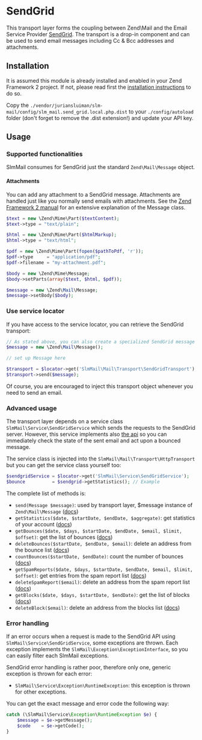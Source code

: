 SendGrid
=======

This transport layer forms the coupling between Zend\Mail and the Email Service Provider [SendGrid](http://sendgrid.com).
The transport is a drop-in component and can be used to send email messages including Cc & Bcc addresses and attachments.

Installation
------------

It is assumed this module is already installed and enabled in your Zend Framework 2 project. If not, please read first the [installation instructions](../README.md) to do so.

Copy the `./vendor/juriansluiman/slm-mail/config/slm_mail.send_grid.local.php.dist` to your `./config/autoload` folder (don't
forget to remove the .dist extension!) and update your API key.

Usage
-----

### Supported functionalities

SlmMail consumes for SendGrid just the standard `Zend\Mail\Message` object.

#### Attachments

You can add any attachment to a SendGrid message. Attachments are handled just like you normally send emails with attachments. See the [Zend Framework 2 manual](http://framework.zend.com/manual/2.0/en/modules/zend.mail.message.html) for an extensive explanation of the Message class.

```php
$text = new \Zend\Mime\Part($textContent);
$text->type = "text/plain";

$html = new \Zend\Mime\Part($htmlMarkup);
$html->type = "text/html";

$pdf = new \Zend\Mime\Part(fopen($pathToPdf, 'r'));
$pdf->type     = "application/pdf";
$pdf->filename = "my-attachment.pdf";

$body = new \Zend\Mime\Message;
$body->setParts(array($text, $html, $pdf));

$message = new \Zend\Mail\Message;
$message->setBody($body);
```

### Use service locator

If you have access to the service locator, you can retrieve the SendGrid transport:

```php
// As stated above, you can also create a specialized SendGrid message for more features
$message = new \Zend\Mail\Message();

// set up Message here

$transport = $locator->get('SlmMail\Mail\Transport\SendGridTransport');
$transport->send($message);
```

Of course, you are encouraged to inject this transport object whenever you need to send an email.

### Advanced usage

The transport layer depends on a service class `SlmMail\Service\SendGridService` which sends the requests to the SendGrid
server. However, this service implements also [the api](http://sendgrid.com/docs/API_Reference/Web_API/index.html) so you can
immediately check the state of the sent email and act upon a bounced message.

The service class is injected into the `SlmMail\Mail\Transport\HttpTransport` but you can get the service class yourself too:

```php
$sendgridService = $locator->get('SlmMail\Service\SendGridService');
$bounce          = $sendgrid->getStatistics(); // Example
```

The complete list of methods is:

* `send(Message $message)`: used by transport layer, $message instance of `Zend\Mail\Message` ([docs](http://sendgrid.com/docs/API_Reference/Web_API/mail.html))
* `getStatistics($date, $startDate, $endDate, $aggregate)`: get statistics of your account ([docs](http://sendgrid.com/docs/API_Reference/Web_API/statistics.html))
* `getBounces($date, $days, $startDate, $endDate, $email, $limit, $offset)`: get the list of bounces ([docs](http://sendgrid.com/docs/API_Reference/Web_API/bounces.html))
* `deleteBounces($startDate, $endDate, $email)`: delete an address from the bounce list ([docs](http://sendgrid.com/docs/API_Reference/Web_API/bounces.html))
* `countBounces($startDate, $endDate)`: count the number of bounces ([docs](http://sendgrid.com/docs/API_Reference/Web_API/bounces.html))
* `getSpamReports($date, $days, $startDate, $endDate, $email, $limit, $offset)`: get entries from the spam report list ([docs](http://sendgrid.com/docs/API_Reference/Web_API/spam_reports.html))
* `deleteSpamReport($email)`: delete an address from the spam report list ([docs](http://sendgrid.com/docs/API_Reference/Web_API/spam_reports.html))
* `getBlocks($date, $days, $startDate, $endDate)`: get the list of blocks ([docs](http://sendgrid.com/docs/API_Reference/Web_API/blocks.html))
* `deleteBlock($email)`: delete an address from the blocks list ([docs](http://sendgrid.com/docs/API_Reference/Web_API/blocks.html))

### Error handling

If an error occurs when a request is made to the SendGrid API using `SlmMail\Service\SendGridService`, some exceptions
are thrown. Each exception implements the `SlmMail\Exception\ExceptionInterface`, so you can easily filter each SlmMail
exceptions.

SendGrid error handling is rather poor, therefore only one, generic exception is thrown for each error:

* `SlmMail\Service\Exception\RuntimeException`: this exception is thrown for other exceptions.

You can get the exact message and error code the following way:

```php
catch (\SlmMail\Service\Exception\RuntimeException $e) {
    $message = $e->getMessage();
    $code    = $e->getCode();
}
```
